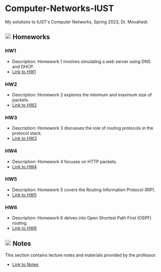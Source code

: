 # Computer-Networks-IUST
My solutions to IUST's Computer Networks, Spring 2023, Dr. Movahedi.

## <img width="20" height="20" src="https://img.icons8.com/ios/50/41b883/homework.png" alt="homework"/> Homeworks
### HW1
- Description: Homework 1 involves simulating a web server using DNS and DHCP.
- [Link to HW1](https://github.com/lelnazrezaeel/Computer-Networks-IUST/tree/main/Homeworks/HW1)

### HW2
- Description: Homework 2 explores the minimum and maximum size of packets.
- [Link to HW2](https://github.com/lelnazrezaeel/Computer-Networks-IUST/tree/main/Homeworks/HW2)

### HW3
- Description: Homework 3 discusses the role of routing protocols in the protocol stack.
- [Link to HW3](https://github.com/lelnazrezaeel/Computer-Networks-IUST/tree/main/Homeworks/HW3)

### HW4
- Description: Homework 4 focuses on HTTP packets.
- [Link to HW4](https://github.com/lelnazrezaeel/Computer-Networks-IUST/tree/main/Homeworks/HW4)

### HW5
- Description: Homework 5 covers the Routing Information Protocol (RIP).
- [Link to HW5](https://github.com/lelnazrezaeel/Computer-Networks-IUST/tree/main/Homeworks/HW5)

### HW6
- Description: Homework 6 delves into Open Shortest Path First (OSPF) routing.
- [Link to HW6](https://github.com/lelnazrezaeel/Computer-Networks-IUST/tree/main/Homeworks/HW6)

## <img width="20" height="20" src="https://img.icons8.com/external-smashingstocks-mixed-smashing-stocks/68/41b883/external-Notes-work-from-home-smashingstocks-mixed-smashing-stocks-2.png" alt="Notes"/> Notes
This section contains lecture notes and materials provided by the professor.
- [Link to Notes](https://github.com/lelnazrezaeel/Computer-Networks-IUST/tree/main/Notes)
